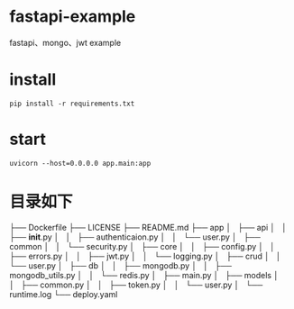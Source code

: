 # fastapi-example
fastapi、mongo、jwt example

# install

```
pip install -r requirements.txt
```

# start
```
uvicorn --host=0.0.0.0 app.main:app
```

# 目录如下
├── Dockerfile
├── LICENSE
├── README.md
├── app
│   ├── api
│   │   ├── __init__.py
│   │   ├── authenticaion.py
│   │   └── user.py
│   ├── common
│   │   └── security.py
│   ├── core
│   │   ├── config.py
│   │   ├── errors.py
│   │   ├── jwt.py
│   │   └── logging.py
│   ├── crud
│   │   └── user.py
│   ├── db
│   │   ├── mongodb.py
│   │   ├── mongodb_utils.py
│   │   └── redis.py
│   ├── main.py
│   ├── models
│   │   ├── common.py
│   │   ├── token.py
│   │   └── user.py
│   └── runtime.log
└── deploy.yaml
